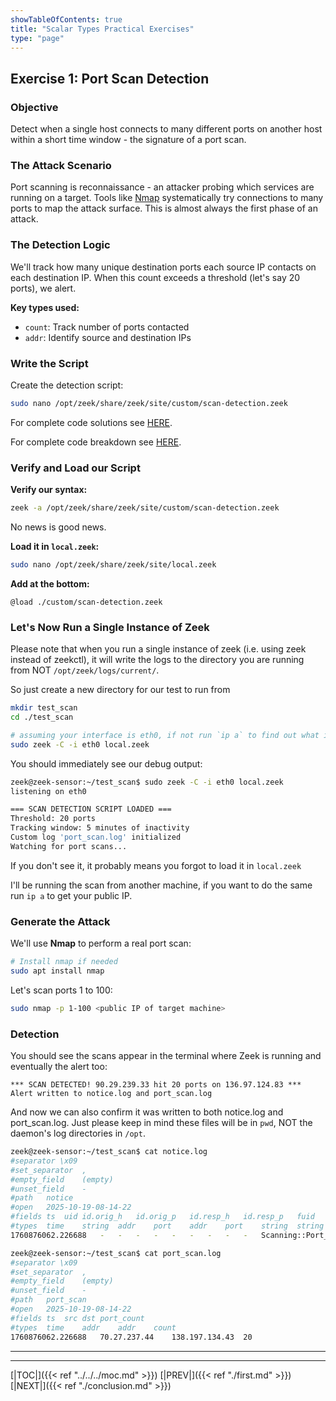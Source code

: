 ```yaml
---
showTableOfContents: true
title: "Scalar Types Practical Exercises"
type: "page"
---
```


## Exercise 1: Port Scan Detection

### Objective

Detect when a single host connects to many different ports on another host within a short time window - the signature of a port scan.

### The Attack Scenario

Port scanning is reconnaissance - an attacker probing which services are running on a target. Tools like [Nmap](https://nmap.org) systematically try connections to many ports to map the attack surface. This is almost always the first phase of an attack.

### The Detection Logic

We'll track how many unique destination ports each source IP contacts on each destination IP. When this count exceeds a threshold (let's say 20 ports), we alert.

**Key types used:**

- `count`: Track number of ports contacted
- `addr`: Identify source and destination IPs

### Write the Script

Create the detection script:

```bash
sudo nano /opt/zeek/share/zeek/site/custom/scan-detection.zeek
```

For complete code solutions see [HERE](https://github.com/faanross/zeek_scripting_course/blob/main/module02/lesson02_01/scalar/port_scan/scan-detection.zeek).

For complete code breakdown see [HERE](https://github.com/faanross/zeek_scripting_course/blob/main/module02/lesson02_01/scalar/port_scan/scan-detection-breakdown.md).


### Verify and Load our Script

**Verify our syntax:**
```bash
zeek -a /opt/zeek/share/zeek/site/custom/scan-detection.zeek
```

No news is good news.


**Load it in `local.zeek`:**
```bash
sudo nano /opt/zeek/share/zeek/site/local.zeek
```

**Add at the bottom:**

```zeek
@load ./custom/scan-detection.zeek
```



### Let's Now Run a Single Instance of Zeek

Please note that when you run a single instance of zeek (i.e. using zeek instead of zeekctl), it will write the logs to the directory you are running from NOT `/opt/zeek/logs/current/`.

So just create a new directory for our test to run from

```bash
mkdir test_scan
cd ./test_scan

# assuming your interface is eth0, if not run `ip a` to find out what it is
sudo zeek -C -i eth0 local.zeek
```


You should immediately see our debug output:
```bash
zeek@zeek-sensor:~/test_scan$ sudo zeek -C -i eth0 local.zeek
listening on eth0

=== SCAN DETECTION SCRIPT LOADED ===
Threshold: 20 ports
Tracking window: 5 minutes of inactivity
Custom log 'port_scan.log' initialized
Watching for port scans...
```

If you don't see it, it probably means you forgot to load it in `local.zeek`

I'll be running the scan from another machine, if you want to do the same run `ip a` to get your public IP.



### Generate the Attack

We'll use **Nmap** to perform a real port scan:

```bash
# Install nmap if needed
sudo apt install nmap
```

Let's scan ports 1 to 100:
```bash
sudo nmap -p 1-100 <public IP of target machine>
```



### Detection

You should see the scans appear in the terminal where Zeek is running and eventually the alert too:

```
*** SCAN DETECTED! 90.29.239.33 hit 20 ports on 136.97.124.83 ***
Alert written to notice.log and port_scan.log
```


And now we can also confirm it was written to both notice.log and port_scan.log. Just please keep in mind these files will be in `pwd`, NOT the daemon's log directories in `/opt`.


```bash
zeek@zeek-sensor:~/test_scan$ cat notice.log
#separator \x09
#set_separator	,
#empty_field	(empty)
#unset_field	-
#path	notice
#open	2025-10-19-08-14-22
#fields	ts	uid	id.orig_h	id.orig_p	id.resp_h	id.resp_p	fuid	file_mime_type	file_desc	proto	note	msg	sub	src	dst	p	n	peer_descr	actions	email_dest	suppress_for	remote_location.country_code	remote_location.region	remote_location.city	remote_location.latitude	remote_location.longitude
#types	time	string	addr	port	addr	port	string	string	string	enum	enum	string	string	addr	addr	port	count	string	set[enum]	set[string]	interval	string	string	string	double	double
1760876062.226688	-	-	-	-	-	-	-	-	-	Scanning::Port_Scan_Detected	90.29.239.33 scanned 20 ports on 136.97.124.83	-	90.29.239.33-	-	-	-	Notice::ACTION_LOG	(empty)	3600.000000	-	-	-	-	-
```

```bash
zeek@zeek-sensor:~/test_scan$ cat port_scan.log
#separator \x09
#set_separator	,
#empty_field	(empty)
#unset_field	-
#path	port_scan
#open	2025-10-19-08-14-22
#fields	ts	src	dst	port_count
#types	time	addr	addr	count
1760876062.226688	70.27.237.44	138.197.134.43	20
```

---







---
[|TOC|]({{< ref "../../../moc.md" >}})
[|PREV|]({{< ref "./first.md" >}})
[|NEXT|]({{< ref "./conclusion.md" >}})

